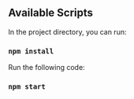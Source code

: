 
## Available Scripts

In the project directory, you can run:

### `npm install`

Run the following code:

### `npm start`
